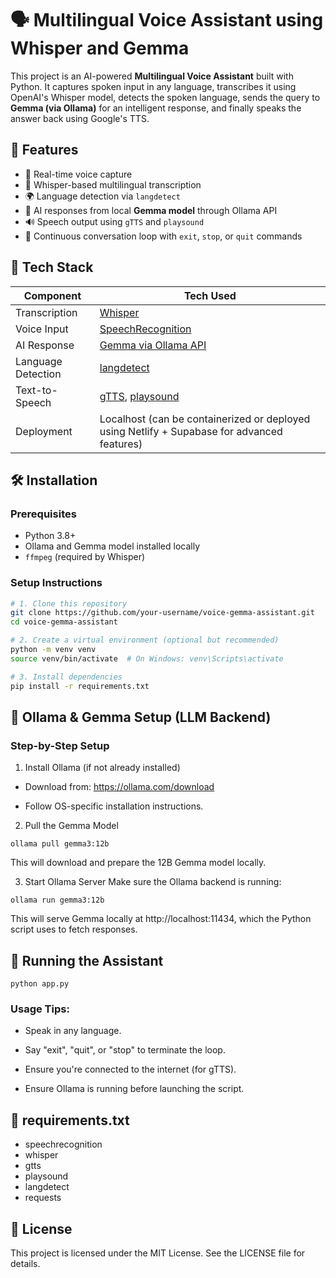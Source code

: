 # 🗣️ Multilingual Voice Assistant using Whisper and Gemma

This project is an AI-powered **Multilingual Voice Assistant** built with Python. It captures spoken input in any language, transcribes it using OpenAI's Whisper model, detects the spoken language, sends the query to **Gemma (via Ollama)** for an intelligent response, and finally speaks the answer back using Google's TTS.

## 🚀 Features

- 🎤 Real-time voice capture
- 🧠 Whisper-based multilingual transcription
- 🌍 Language detection via `langdetect`
- 🤖 AI responses from local **Gemma model** through Ollama API
- 🔊 Speech output using `gTTS` and `playsound`
- 🔁 Continuous conversation loop with `exit`, `stop`, or `quit` commands

## 🧰 Tech Stack

| Component     | Tech Used              |
|---------------|------------------------|
| Transcription | [Whisper](https://github.com/openai/whisper) |
| Voice Input   | [SpeechRecognition](https://pypi.org/project/SpeechRecognition/) |
| AI Response   | [Gemma via Ollama API](https://ollama.com/) |
| Language Detection | [langdetect](https://pypi.org/project/langdetect/) |
| Text-to-Speech | [gTTS](https://pypi.org/project/gTTS/), [playsound](https://pypi.org/project/playsound/) |
| Deployment    | Localhost (can be containerized or deployed using Netlify + Supabase for advanced features) |

## 🛠️ Installation

### Prerequisites

- Python 3.8+
- Ollama and Gemma model installed locally
- `ffmpeg` (required by Whisper)

### Setup Instructions

```bash
# 1. Clone this repository
git clone https://github.com/your-username/voice-gemma-assistant.git
cd voice-gemma-assistant

# 2. Create a virtual environment (optional but recommended)
python -m venv venv
source venv/bin/activate  # On Windows: venv\Scripts\activate

# 3. Install dependencies
pip install -r requirements.txt
```

## 🧠 Ollama & Gemma Setup (LLM Backend)

### Step-by-Step Setup

1. Install Ollama (if not already installed)

  - Download from: https://ollama.com/download

  - Follow OS-specific installation instructions.

2. Pull the Gemma Model
```
ollama pull gemma3:12b
```
This will download and prepare the 12B Gemma model locally.

3. Start Ollama Server
Make sure the Ollama backend is running:
```
ollama run gemma3:12b
```
This will serve Gemma locally at http://localhost:11434, which the Python script uses to fetch responses.


## 🧪 Running the Assistant
```
python app.py
```
### Usage Tips:

- Speak in any language.

- Say "exit", "quit", or "stop" to terminate the loop.

- Ensure you're connected to the internet (for gTTS).

- Ensure Ollama is running before launching the script.

## 📌 requirements.txt

- speechrecognition
- whisper
- gtts
- playsound
- langdetect
- requests

## 📄 License

This project is licensed under the MIT License. See the LICENSE file for details.
